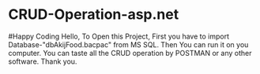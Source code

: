 # CRUD-Operation-asp.net

#Happy Coding Hello, To Open this Project, First you have to import Database-"dbAkijFood.bacpac" from MS SQL. Then You can run it on you computer. You can taste all the CRUD operation by POSTMAN or any other software. Thank you.
